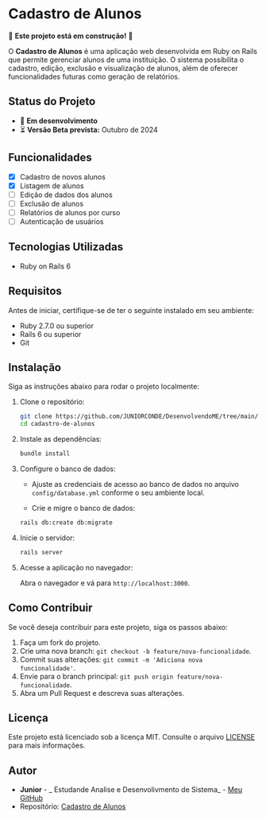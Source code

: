 # Cadastro de Alunos

🚧 **Este projeto está em construção!** 🚧

O **Cadastro de Alunos** é uma aplicação web desenvolvida em Ruby on Rails que permite gerenciar alunos de uma instituição. O sistema possibilita o cadastro, edição, exclusão e visualização de alunos, além de oferecer funcionalidades futuras como geração de relatórios.

## Status do Projeto

- 🚀 **Em desenvolvimento**
- ⏳ **Versão Beta prevista:** Outubro de 2024

## Funcionalidades

- [x] Cadastro de novos alunos
- [x] Listagem de alunos
- [ ] Edição de dados dos alunos
- [ ] Exclusão de alunos
- [ ] Relatórios de alunos por curso
- [ ] Autenticação de usuários

## Tecnologias Utilizadas

- Ruby on Rails 6


## Requisitos

Antes de iniciar, certifique-se de ter o seguinte instalado em seu ambiente:

- Ruby 2.7.0 ou superior
- Rails 6 ou superior
- Git

## Instalação

Siga as instruções abaixo para rodar o projeto localmente:

1. Clone o repositório:

    ```bash
    git clone https://github.com/JUNIORCONDE/DesenvolvendoME/tree/main/Fase%201
    cd cadastro-de-alunos
    ```

2. Instale as dependências:

    ```bash
    bundle install
    ```

3. Configure o banco de dados:

    - Ajuste as credenciais de acesso ao banco de dados no arquivo `config/database.yml` conforme o seu ambiente local.
    
    - Crie e migre o banco de dados:

    ```bash
    rails db:create db:migrate
    ```

4. Inicie o servidor:

    ```bash
    rails server
    ```

5. Acesse a aplicação no navegador:

    Abra o navegador e vá para `http://localhost:3000`.

## Como Contribuir

Se você deseja contribuir para este projeto, siga os passos abaixo:

1. Faça um fork do projeto.
2. Crie uma nova branch: `git checkout -b feature/nova-funcionalidade`.
3. Commit suas alterações: `git commit -m 'Adiciona nova funcionalidade'`.
4. Envie para o branch principal: `git push origin feature/nova-funcionalidade`.
5. Abra um Pull Request e descreva suas alterações.

## Licença

Este projeto está licenciado sob a licença MIT. Consulte o arquivo [LICENSE](LICENSE) para mais informações.

## Autor

- **Junior** - _ Estudande Analise e Desenvolivmento de Sistema_ - [Meu GitHub](https://github.com/JUNIORCONDE)
- Repositório: [Cadastro de Alunos](https://github.com/JUNIORCONDE/DesenvolvendoME/tree/main/Fase%201)
